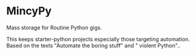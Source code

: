 # MincyPy
Mass storage for Routine Python gigs.

This keeps starter-python projects especially those targeting automation. Based on the texts "Automate the boring stuff" and " violent Python"..
